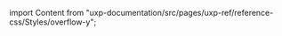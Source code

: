 
import Content from "uxp-documentation/src/pages/uxp-ref/reference-css/Styles/overflow-y";

<Content query="product=xd"/>
